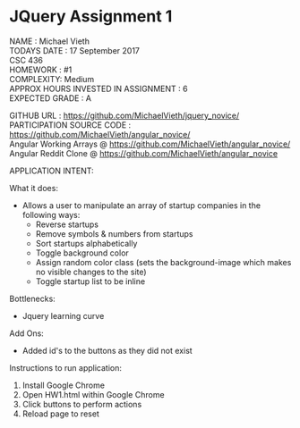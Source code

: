 # JQuery Assignment 1

NAME : Michael Vieth  
TODAYS DATE : 17 September 2017  
CSC 436  
HOMEWORK : #1  
COMPLEXITY: Medium  
APPROX HOURS INVESTED IN ASSIGNMENT : 6  
EXPECTED GRADE : A  

GITHUB URL : https://github.com/MichaelVieth/jquery_novice/  
PARTICIPATION SOURCE CODE : https://github.com/MichaelVieth/angular_novice/  
Angular Working Arrays @ https://github.com/MichaelVieth/angular_novice/  
Angular Reddit Clone @ https://github.com/MichaelVieth/angular_novice  

APPLICATION INTENT: 

What it does:  
*  Allows a user to manipulate an array of startup companies in the following ways:  
    * Reverse startups  
    * Remove symbols & numbers from startups  
    * Sort startups alphabetically  
    * Toggle background color  
    * Assign random color class (sets the background-image which makes no visible changes to the site)  
    * Toggle startup list to be inline  
 
Bottlenecks:  
* Jquery learning curve  
    
Add Ons:  
 * Added id's to the buttons as they did not exist  
  
Instructions to run application:  
  1. Install Google Chrome  
  2. Open HW1.html within Google Chrome  
  3. Click buttons to perform actions  
  4. Reload page to reset  
